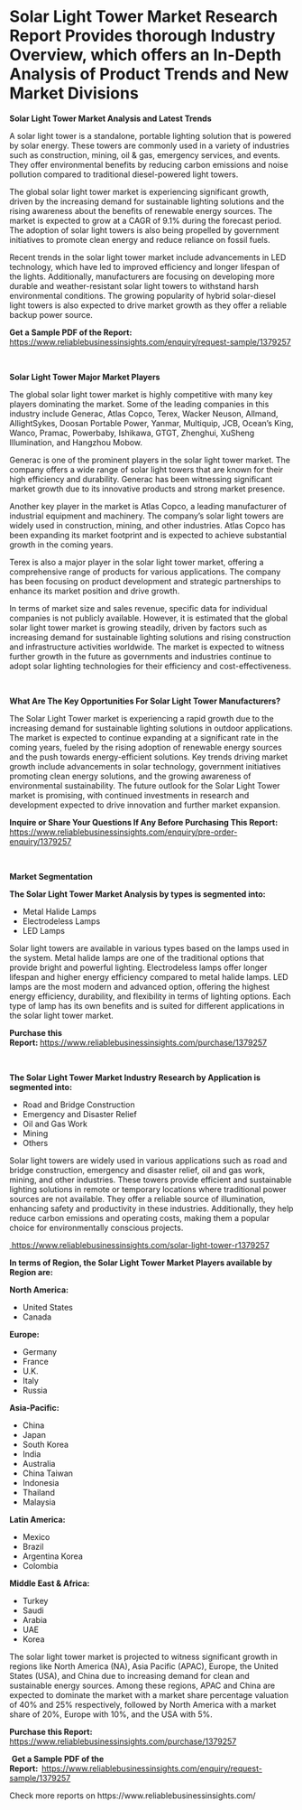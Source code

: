 <p><h1>Solar Light Tower Market Research Report Provides thorough Industry Overview, which offers an In-Depth Analysis of Product Trends and New Market Divisions</h1></p><p><strong>Solar Light Tower Market Analysis and Latest Trends</strong></p>
<p><p>A solar light tower is a standalone, portable lighting solution that is powered by solar energy. These towers are commonly used in a variety of industries such as construction, mining, oil & gas, emergency services, and events. They offer environmental benefits by reducing carbon emissions and noise pollution compared to traditional diesel-powered light towers.</p><p>The global solar light tower market is experiencing significant growth, driven by the increasing demand for sustainable lighting solutions and the rising awareness about the benefits of renewable energy sources. The market is expected to grow at a CAGR of 9.1% during the forecast period. The adoption of solar light towers is also being propelled by government initiatives to promote clean energy and reduce reliance on fossil fuels.</p><p>Recent trends in the solar light tower market include advancements in LED technology, which have led to improved efficiency and longer lifespan of the lights. Additionally, manufacturers are focusing on developing more durable and weather-resistant solar light towers to withstand harsh environmental conditions. The growing popularity of hybrid solar-diesel light towers is also expected to drive market growth as they offer a reliable backup power source.</p></p>
<p><strong>Get a Sample PDF of the Report:&nbsp;</strong> <a href="https://www.reliablebusinessinsights.com/enquiry/request-sample/1379257">https://www.reliablebusinessinsights.com/enquiry/request-sample/1379257</a></p>
<p>&nbsp;</p>
<p><strong>Solar Light Tower Major Market Players</strong></p>
<p><p>The global solar light tower market is highly competitive with many key players dominating the market. Some of the leading companies in this industry include Generac, Atlas Copco, Terex, Wacker Neuson, Allmand, AllightSykes, Doosan Portable Power, Yanmar, Multiquip, JCB, Ocean’s King, Wanco, Pramac, Powerbaby, Ishikawa, GTGT, Zhenghui, XuSheng Illumination, and Hangzhou Mobow.</p><p>Generac is one of the prominent players in the solar light tower market. The company offers a wide range of solar light towers that are known for their high efficiency and durability. Generac has been witnessing significant market growth due to its innovative products and strong market presence.</p><p>Another key player in the market is Atlas Copco, a leading manufacturer of industrial equipment and machinery. The company’s solar light towers are widely used in construction, mining, and other industries. Atlas Copco has been expanding its market footprint and is expected to achieve substantial growth in the coming years.</p><p>Terex is also a major player in the solar light tower market, offering a comprehensive range of products for various applications. The company has been focusing on product development and strategic partnerships to enhance its market position and drive growth.</p><p>In terms of market size and sales revenue, specific data for individual companies is not publicly available. However, it is estimated that the global solar light tower market is growing steadily, driven by factors such as increasing demand for sustainable lighting solutions and rising construction and infrastructure activities worldwide. The market is expected to witness further growth in the future as governments and industries continue to adopt solar lighting technologies for their efficiency and cost-effectiveness.</p></p>
<p>&nbsp;</p>
<p><strong>What Are The Key Opportunities For Solar Light Tower Manufacturers?</strong></p>
<p><p>The Solar Light Tower market is experiencing a rapid growth due to the increasing demand for sustainable lighting solutions in outdoor applications. The market is expected to continue expanding at a significant rate in the coming years, fueled by the rising adoption of renewable energy sources and the push towards energy-efficient solutions. Key trends driving market growth include advancements in solar technology, government initiatives promoting clean energy solutions, and the growing awareness of environmental sustainability. The future outlook for the Solar Light Tower market is promising, with continued investments in research and development expected to drive innovation and further market expansion.</p></p>
<p><strong>Inquire or Share Your Questions If Any Before Purchasing This Report:</strong> <a href="https://www.reliablebusinessinsights.com/enquiry/pre-order-enquiry/1379257">https://www.reliablebusinessinsights.com/enquiry/pre-order-enquiry/1379257</a></p>
<p>&nbsp;</p>
<p><strong>Market Segmentation</strong></p>
<p><strong>The Solar Light Tower Market Analysis by types is segmented into:</strong></p>
<p><ul><li>Metal Halide Lamps</li><li>Electrodeless Lamps</li><li>LED Lamps</li></ul></p>
<p><p>Solar light towers are available in various types based on the lamps used in the system. Metal halide lamps are one of the traditional options that provide bright and powerful lighting. Electrodeless lamps offer longer lifespan and higher energy efficiency compared to metal halide lamps. LED lamps are the most modern and advanced option, offering the highest energy efficiency, durability, and flexibility in terms of lighting options. Each type of lamp has its own benefits and is suited for different applications in the solar light tower market.</p></p>
<p><strong>Purchase this Report:&nbsp;</strong><a href="https://www.reliablebusinessinsights.com/purchase/1379257">https://www.reliablebusinessinsights.com/purchase/1379257</a></p>
<p>&nbsp;</p>
<p><strong>The Solar Light Tower Market Industry Research by Application is segmented into:</strong></p>
<p><ul><li>Road and Bridge Construction</li><li>Emergency and Disaster Relief</li><li>Oil and Gas Work</li><li>Mining</li><li>Others</li></ul></p>
<p><p>Solar light towers are widely used in various applications such as road and bridge construction, emergency and disaster relief, oil and gas work, mining, and other industries. These towers provide efficient and sustainable lighting solutions in remote or temporary locations where traditional power sources are not available. They offer a reliable source of illumination, enhancing safety and productivity in these industries. Additionally, they help reduce carbon emissions and operating costs, making them a popular choice for environmentally conscious projects.</p></p>
<p><a href="https://www.reliablebusinessinsights.com/solar-light-tower-r1379257">&nbsp;https://www.reliablebusinessinsights.com/solar-light-tower-r1379257</a></p>
<p><strong>In terms of Region, the Solar Light Tower Market Players available by Region are:</strong></p>
<p>
    <p> <strong> North America: </strong>
        <ul>
            <li>United States</li>
            <li>Canada</li>
        </ul>
        </p> 
    <p> <strong> Europe: </strong>
        <ul>
            <li>Germany</li>
            <li>France</li>
            <li>U.K.</li>
            <li>Italy</li>
            <li>Russia</li>
        </ul>
        </p> 
    <p> <strong> Asia-Pacific: </strong>
        <ul>
            <li>China</li>
            <li>Japan</li>
            <li>South Korea</li>
            <li>India</li>
            <li>Australia</li>
            <li>China Taiwan</li>
            <li>Indonesia</li>
            <li>Thailand</li>
            <li>Malaysia</li>
        </ul>
        </p> 
    <p> <strong> Latin America: </strong>
        <ul>
            <li>Mexico</li>
            <li>Brazil</li>
            <li>Argentina Korea</li>
            <li>Colombia</li>
        </ul>
        </p> 
    <p> <strong> Middle East & Africa: </strong>
        <ul>
            <li>Turkey</li>
            <li>Saudi</li>
            <li>Arabia</li>
            <li>UAE</li>
            <li>Korea</li>
        </ul>
    </p>
    </p>
<p><p>The solar light tower market is projected to witness significant growth in regions like North America (NA), Asia Pacific (APAC), Europe, the United States (USA), and China due to increasing demand for clean and sustainable energy sources. Among these regions, APAC and China are expected to dominate the market with a market share percentage valuation of 40% and 25% respectively, followed by North America with a market share of 20%, Europe with 10%, and the USA with 5%.</p></p>
<p><strong>Purchase this Report: </strong><a href="https://www.reliablebusinessinsights.com/purchase/1379257">https://www.reliablebusinessinsights.com/purchase/1379257</a></p>
<p>&nbsp;<strong>Get a Sample PDF of the Report:&nbsp;&nbsp;</strong><a href="https://www.reliablebusinessinsights.com/enquiry/request-sample/1379257">https://www.reliablebusinessinsights.com/enquiry/request-sample/1379257</a></p>
<p><strong></strong></p>
<p>Check more reports on https://www.reliablebusinessinsights.com/</p>